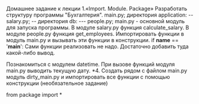 Домашнее задание к лекции 1.«Import. Module. Package»
Разработать структуру программы "Бухгалтерия".
main.py;
директория application:
-- salary.py;
-- директория db:
--- people.py;
main.py - основной модуль для запуска программы.
В модуле salary.py функция calculate_salary.
В модуле people.py функция get_employees.
Импортировать функции в модуль main.py и вызывать эти функции в конструкции.
if __name__ == '__main__':
Сами функции реализовать не надо. Достаточно добавить туда какой-либо вывод.

Познакомиться с модулем datetime. При вызове функций модуля main.py выводить текущую дату.
*4. Создать рядом с файлом main.py модуль dirty_main.py и импортировать все функции с помощью конструкции (необязательное задание)

from package import *